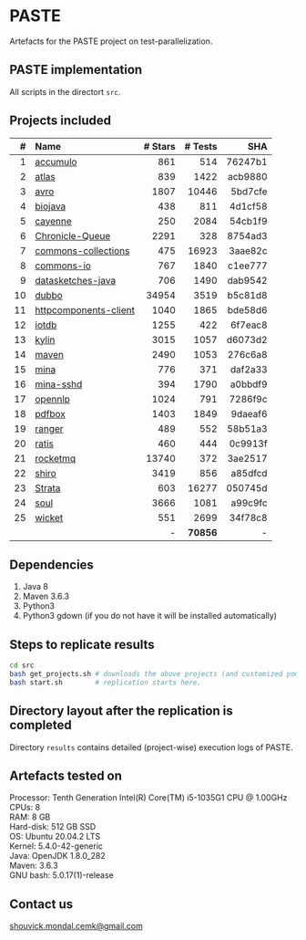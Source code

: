 # PASTE
Artefacts for the PASTE project on test-parallelization.

PASTE implementation
--------------------
All scripts in the directort `src`.

Projects included
-----------------
| \#  | Name                                            | \# Stars | \# Tests   | SHA     |
| --: | :---------------------------------------------- | -------: | ---------: | ------: |
| 1   | [accumulo](https://github.com/apache/accumulo)              | 861      | 514        | 76247b1 |
| 2   | [atlas](https://github.com/apache/atlas)                 | 839      | 1422       | acb9880 |
| 3   | [avro](https://github.com/apache/avro/)                 | 1807     | 10446      | 5bd7cfe |
| 4   | [biojava](https://github.com/biojava/biojava)              | 438      | 811        | 4d1cf58 |
| 5   | [cayenne](https://github.com/apache/cayenne)               | 250      | 2084       | 54cb1f9 |
| 6   | [Chronicle-Queue](https://github.com/OpenHFT/Chronicle-Queue)      | 2291     | 328        | 8754ad3 |
| 7   | [commons-collections](https://github.com/apache/commons-collections)   | 475      | 16923      | 3aae82c |
| 8   | [commons-io](https://github.com/apache/commons-io/)           | 767      | 1840       | c1ee777 |
| 9   | [datasketches-java](https://github.com/apache/datasketches-java/)    | 706      | 1490       | dab9542 |
| 10  | [dubbo](https://github.com/apache/dubbo)                 | 34954    | 3519       | b5c81d8 |
| 11  | [httpcomponents-client](https://github.com/apache/httpcomponents-client) | 1040     | 1865       | bde58d6 |
| 12  | [iotdb](https://github.com/apache/iotdb)                 | 1255     | 422        | 6f7eac8 |
| 13  | [kylin](https://github.com/apache/kylin/)                | 3015     | 1057       | d6073d2 |
| 14  | [maven](https://github.com/apache/maven/)                | 2490     | 1053       | 276c6a8 |
| 15  | [mina](https://github.com/apache/mina)                  | 776      | 371        | daf2a33 |
| 16  | [mina-sshd](https://github.com/apache/mina-sshd)             | 394      | 1790       | a0bbdf9 |
| 17  | [opennlp](https://github.com/apache/opennlp)               | 1024     | 791        | 7286f9c |
| 18  | [pdfbox](https://github.com/apache/pdfbox)                | 1403     | 1849       | 9daeaf6 |
| 19  | [ranger](https://github.com/apache/ranger)                | 489      | 552        | 58b51a3 |
| 20  | [ratis](https://github.com/apache/ratis/)                | 460      | 444        | 0c9913f |
| 21  | [rocketmq](https://github.com/apache/rocketmq/)             | 13740    | 372        | 3ae2517 |
| 22  | [shiro](https://github.com/apache/shiro)                 | 3419     | 856        | a85dfcd |
| 23  | [Strata](https://github.com/OpenGamma/Strata/)            | 603      | 16277      | 050745d |
| 24  | [soul](https://github.com/dromara/soul/)                | 3666     | 1081       | a99c9fc |
| 25  | [wicket](https://github.com/apache/wicket)                | 551      | 2699       | 34f78c8 |
|     |                                                 | -        | **70856**  | -       |


Dependencies
-------------------------
1. Java 8
2. Maven 3.6.3
3. Python3
4. Python3 gdown (if you do not have it will be installed automatically)

Steps to replicate results
--------------------------
```bash
cd src
bash get_projects.sh # downloads the above projects (and customized pom.xml) used in the experiments.
bash start.sh        # replication starts here.
```
Directory layout after the replication is completed
---------------------------------------------------
Directory `results` contains detailed (project-wise) execution logs of PASTE.

Artefacts tested on
-------------------
Processor: Tenth Generation Intel(R) Core(TM) i5-1035G1 CPU @ 1.00GHz<br>
CPUs: 8<br>
RAM: 8 GB<br>
Hard-disk: 512 GB SSD<br>
OS: Ubuntu 20.04.2 LTS<br>
Kernel: 5.4.0-42-generic<br>
Java: OpenJDK 1.8.0_282<br>
Maven: 3.6.3<br>
GNU bash: 5.0.17(1)-release

Contact us
----------
shouvick.mondal.cemk@gmail.com
